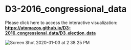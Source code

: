 # D3-2016_congressional_data

Please click here to access the interactive visualization:
**https://atomazos.github.io/D3-2016_congressional_data/D3_election_data**


![Screen Shot 2020-01-03 at 2 38 25 PM](https://user-images.githubusercontent.com/54033512/71747968-c8313080-2e36-11ea-81fc-7512647c035e.png)
